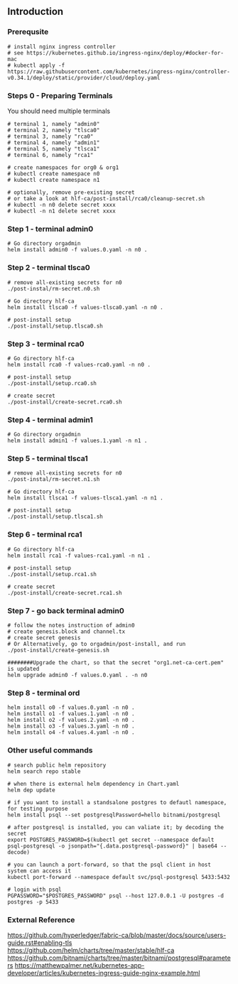## Introduction

### Prerequsite
```shell script
# install nginx ingress controller
# see https://kubernetes.github.io/ingress-nginx/deploy/#docker-for-mac
# kubectl apply -f https://raw.githubusercontent.com/kubernetes/ingress-nginx/controller-v0.34.1/deploy/static/provider/cloud/deploy.yaml
```

### Steps 0 - Preparing Terminals
You should need multiple terminals
```shell script
# terminal 1, namely "admin0"
# terminal 2, namely "tlsca0"
# terminal 3, namely "rca0"
# terminal 4, namely "admin1"
# terminal 5, namely "tlsca1"
# terminal 6, namely "rca1"

# create namespaces for org0 & org1
# kubectl create namespace n0 
# kubectl create namespace n1

# optionally, remove pre-existing secret
# or take a look at hlf-ca/post-install/rca0/cleanup-secret.sh
# kubectl -n n0 delete secret xxxx
# kubectl -n n1 delete secret xxxx
```

### Step 1 - terminal admin0
```shell script
# Go directory orgadmin
helm install admin0 -f values.0.yaml -n n0 .
```

### Step 2 - terminal tlsca0
```shell script
# remove all-existing secrets for n0
./post-instal/rm-secret.n0.sh

# Go directory hlf-ca
helm install tlsca0 -f values-tlsca0.yaml -n n0 .

# post-install setup
./post-install/setup.tlsca0.sh
```

### Step 3 - terminal rca0
```shell script
# Go directory hlf-ca
helm install rca0 -f values-rca0.yaml -n n0 .

# post-install setup
./post-install/setup.rca0.sh

# create secret
./post-install/create-secret.rca0.sh
```

### Step 4 - terminal admin1
```shell script
# Go directory orgadmin
helm install admin1 -f values.1.yaml -n n1 .
```

### Step 5 - terminal tlsca1
```shell script
# remove all-existing secrets for n0
./post-instal/rm-secret.n1.sh

# Go directory hlf-ca
helm install tlsca1 -f values-tlsca1.yaml -n n1 .

# post-install setup
./post-install/setup.tlsca1.sh
```

### Step 6 - terminal rca1
```shell script
# Go directory hlf-ca
helm install rca1 -f values-rca1.yaml -n n1 .

# post-install setup
./post-install/setup.rca1.sh

# create secret
./post-install/create-secret.rca1.sh
```

### Step 7 - go back terminal admin0
```shell script
# follow the notes instruction of admin0
# create genesis.block and channel.tx
# create secret genesis
# Or Alternatively, go to orgadmin/post-install, and run
./post-install/create-genesis.sh

########Upgrade the chart, so that the secret "org1.net-ca-cert.pem" is updated
helm upgrade admin0 -f values.0.yaml . -n n0
```

### Step 8 - terminal ord
```shell script
helm install o0 -f values.0.yaml -n n0 .
helm install o1 -f values.1.yaml -n n0 .
helm install o2 -f values.2.yaml -n n0 .
helm install o3 -f values.3.yaml -n n0 .
helm install o4 -f values.4.yaml -n n0 .
```

### Other useful commands
```shell script
# search public helm repository
helm search repo stable

# when there is external helm dependency in Chart.yaml
helm dep update

# if you want to install a standsalone postgres to defautl namespace, for testing purpose
helm install psql --set postgresqlPassword=hello bitnami/postgresql

# after postgresql is installed, you can valiate it; by decoding the secret
export POSTGRES_PASSWORD=$(kubectl get secret --namespace default psql-postgresql -o jsonpath="{.data.postgresql-password}" | base64 --decode)

# you can launch a port-forward, so that the psql client in host system can access it
kubectl port-forward --namespace default svc/psql-postgresql 5433:5432

# login with psql
PGPASSWORD="$POSTGRES_PASSWORD" psql --host 127.0.0.1 -U postgres -d postgres -p 5433
```

### External Reference
https://github.com/hyperledger/fabric-ca/blob/master/docs/source/users-guide.rst#enabling-tls
https://github.com/helm/charts/tree/master/stable/hlf-ca
https://github.com/bitnami/charts/tree/master/bitnami/postgresql#parameters
https://matthewpalmer.net/kubernetes-app-developer/articles/kubernetes-ingress-guide-nginx-example.html
